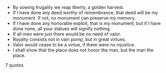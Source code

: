  - By sowing frugality we reap liberty, a golden harvest.
 - If I have done any deed worthy of remembrance, that deed will be my monument. If not, no monument can preserve my memory.
 - If I have done any honorable exploit, that is my monument; but if I have done none, all your statues will signify nothing.
 - If all men were just there would be no need of valor.
 - Royalty consists not in vain pomp, but in great virtues.
 - Valor would cease to be a virtue, if there were no injustice.
 - I shall show that the place does not honor the man, but the man the place.

7 quotes